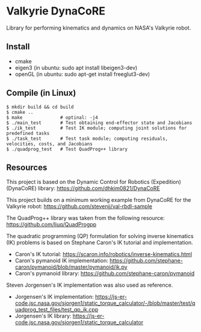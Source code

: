 # Valkyrie DynaCoRE

Library for performing kinematics and dynamics on NASA's Valkyrie robot.


## Install
- cmake
- eigen3 (in ubuntu: sudo apt install libeigen3-dev)
- openGL (in ubuntu: sudo apt-get install freeglut3-dev)

## Compile (in Linux)
```
$ mkdir build && cd build
$ cmake ..
$ make 				# optinal: -j4
$ ./main_test 		# Test obtaining end-effector state and Jacobians
$ ./ik_test			# Test IK module; computing joint solutions for predefined tasks
$ ./task_test		# Test task module; computing residuals, velocities, costs, and Jacobians
$ ./quadprog_test 	# Test QuadProg++ library
```

## Resources

This project is based on the Dynamic Control for Robotics (Expedition) (DynaCoRE) library: https://github.com/dhkim0821/DynaCoRE

This project builds on a minimum working example from DynaCoRE for the Valkyrie robot: https://github.com/stevenjj/val-rbdl-sample

The QuadProg++ library was taken from the following resource: https://github.com/liuq/QuadProgpp

The quadratic programming (QP) formulation for solving inverse kinematics (IK) problems is based on Stephane Caron's IK tutorial and implementation.
- Caron's IK tutorial: https://scaron.info/robotics/inverse-kinematics.html
- Caron's pymanoid IK implementation: https://github.com/stephane-caron/pymanoid/blob/master/pymanoid/ik.py
- Caron's pymanoid library: https://github.com/stephane-caron/pymanoid

Steven Jorgensen's IK implementation was also used as reference.
- Jorgensen's IK implementation: https://js-er-code.jsc.nasa.gov/sjorgen1/static_torque_calculator/-/blob/master/test/quadprog_test_files/test_qp_ik.cpp
- Jorgensen's IK library: https://js-er-code.jsc.nasa.gov/sjorgen1/static_torque_calculator
